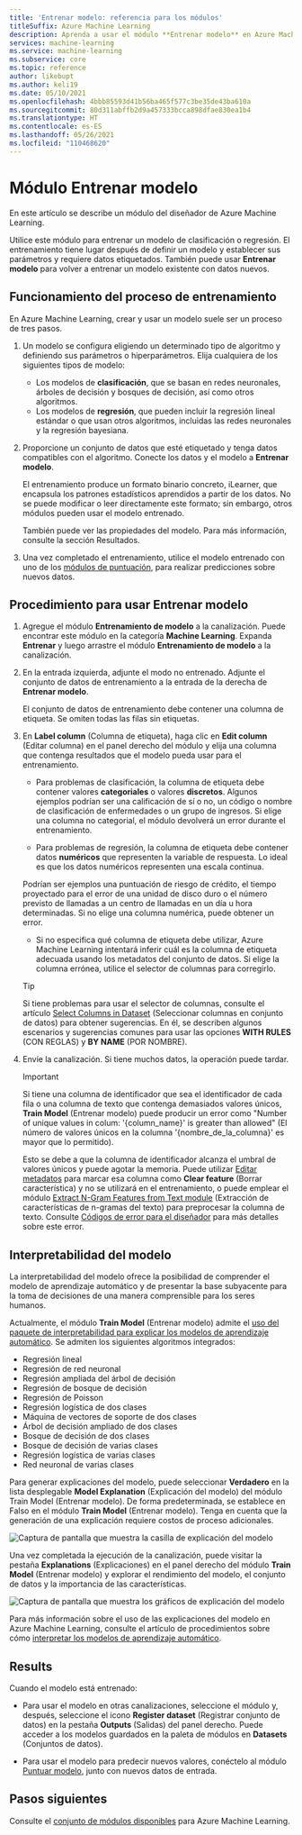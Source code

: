 ```yaml
---
title: 'Entrenar modelo: referencia para los módulos'
titleSuffix: Azure Machine Learning
description: Aprenda a usar el módulo **Entrenar modelo** en Azure Machine Learning para entrenar un modelo de clasificación o regresión.
services: machine-learning
ms.service: machine-learning
ms.subservice: core
ms.topic: reference
author: likebupt
ms.author: keli19
ms.date: 05/10/2021
ms.openlocfilehash: 4bbb85593d41b56ba465f577c3be35de43ba610a
ms.sourcegitcommit: 80d311abffb2d9a457333bcca898dfae830ea1b4
ms.translationtype: HT
ms.contentlocale: es-ES
ms.lasthandoff: 05/26/2021
ms.locfileid: "110468620"
---
```

# <a name="train-model-module"></a>Módulo Entrenar modelo

En este artículo se describe un módulo del diseñador de Azure Machine Learning.

Utilice este módulo para entrenar un modelo de clasificación o regresión. El entrenamiento tiene lugar después de definir un modelo y establecer sus parámetros y requiere datos etiquetados. También puede usar **Entrenar modelo** para volver a entrenar un modelo existente con datos nuevos. 

## <a name="how-the-training-process-works"></a>Funcionamiento del proceso de entrenamiento

En Azure Machine Learning, crear y usar un modelo suele ser un proceso de tres pasos. 

1. Un modelo se configura eligiendo un determinado tipo de algoritmo y definiendo sus parámetros o hiperparámetros. Elija cualquiera de los siguientes tipos de modelo: 

    + Los modelos de **clasificación**, que se basan en redes neuronales, árboles de decisión y bosques de decisión, así como otros algoritmos.
    + Los modelos de **regresión**, que pueden incluir la regresión lineal estándar o que usan otros algoritmos, incluidas las redes neuronales y la regresión bayesiana.  

2. Proporcione un conjunto de datos que esté etiquetado y tenga datos compatibles con el algoritmo. Conecte los datos y el modelo a **Entrenar modelo**.

    El entrenamiento produce un formato binario concreto, iLearner, que encapsula los patrones estadísticos aprendidos a partir de los datos. No se puede modificar o leer directamente este formato; sin embargo, otros módulos pueden usar el modelo entrenado. 
    
    También puede ver las propiedades del modelo. Para más información, consulte la sección Resultados.

3. Una vez completado el entrenamiento, utilice el modelo entrenado con uno de los [módulos de puntuación](./score-model.md), para realizar predicciones sobre nuevos datos.

## <a name="how-to-use-train-model"></a>Procedimiento para usar Entrenar modelo 
    
1. Agregue el módulo **Entrenamiento de modelo** a la canalización.  Puede encontrar este módulo en la categoría **Machine Learning**. Expanda **Entrenar** y luego arrastre el módulo **Entrenamiento de modelo** a la canalización.
  
1.  En la entrada izquierda, adjunte el modo no entrenado. Adjunte el conjunto de datos de entrenamiento a la entrada de la derecha de **Entrenar modelo**.

    El conjunto de datos de entrenamiento debe contener una columna de etiqueta. Se omiten todas las filas sin etiquetas.
  
1.  En **Label column** (Columna de etiqueta), haga clic en **Edit column** (Editar columna) en el panel derecho del módulo y elija una columna que contenga resultados que el modelo pueda usar para el entrenamiento.
  
    - Para problemas de clasificación, la columna de etiqueta debe contener valores **categoriales** o valores **discretos**. Algunos ejemplos podrían ser una calificación de sí o no, un código o nombre de clasificación de enfermedades o un grupo de ingresos.  Si elige una columna no categorial, el módulo devolverá un error durante el entrenamiento.
  
    -   Para problemas de regresión, la columna de etiqueta debe contener datos **numéricos** que representen la variable de respuesta. Lo ideal es que los datos numéricos representen una escala continua. 
    
    Podrían ser ejemplos una puntuación de riesgo de crédito, el tiempo proyectado para el error de una unidad de disco duro o el número previsto de llamadas a un centro de llamadas en un día u hora determinadas.  Si no elige una columna numérica, puede obtener un error.
  
    -   Si no especifica qué columna de etiqueta debe utilizar, Azure Machine Learning intentará inferir cuál es la columna de etiqueta adecuada usando los metadatos del conjunto de datos. Si elige la columna errónea, utilice el selector de columnas para corregirlo.
  
    > [!TIP] 
    > Si tiene problemas para usar el selector de columnas, consulte el artículo [Select Columns in Dataset](./select-columns-in-dataset.md) (Seleccionar columnas en conjunto de datos) para obtener sugerencias. En él, se describen algunos escenarios y sugerencias comunes para usar las opciones **WITH RULES** (CON REGLAS) y **BY NAME** (POR NOMBRE).
  
1.  Envíe la canalización. Si tiene muchos datos, la operación puede tardar.

    > [!IMPORTANT] 
    > Si tiene una columna de identificador que sea el identificador de cada fila o una columna de texto que contenga demasiados valores únicos, **Train Model** (Entrenar modelo) puede producir un error como "Number of unique values in colum: '{column_name}' is greater than allowed" (El número de valores únicos en la columna '{nombre_de_la_columna}' es mayor que lo permitido).
    >
    > Esto se debe a que la columna de identificador alcanza el umbral de valores únicos y puede agotar la memoria. Puede utilizar [Editar metadatos](edit-metadata.md) para marcar esa columna como **Clear feature** (Borrar característica) y no se utilizará en el entrenamiento, o puede emplear el módulo [Extract N-Gram Features from Text module](extract-n-gram-features-from-text.md) (Extracción de características de n-gramas del texto) para preprocesar la columna de texto. Consulte [Códigos de error para el diseñador](././designer-error-codes.md) para más detalles sobre este error.

## <a name="model-interpretability"></a>Interpretabilidad del modelo

La interpretabilidad del modelo ofrece la posibilidad de comprender el modelo de aprendizaje automático y de presentar la base subyacente para la toma de decisiones de una manera comprensible para los seres humanos.

Actualmente, el módulo **Train Model** (Entrenar modelo) admite el [uso del paquete de interpretabilidad para explicar los modelos de aprendizaje automático](../how-to-machine-learning-interpretability-aml.md#generate-feature-importance-values-via-remote-runs). Se admiten los siguientes algoritmos integrados:

- Regresión lineal
- Regresión de red neuronal
- Regresión ampliada del árbol de decisión
- Regresión de bosque de decisión
- Regresión de Poisson
- Regresión logística de dos clases
- Máquina de vectores de soporte de dos clases
- Árbol de decisión ampliado de dos clases
- Bosque de decisión de dos clases
- Bosque de decisión de varias clases
- Regresión logística de varias clases
- Red neuronal de varias clases

Para generar explicaciones del modelo, puede seleccionar **Verdadero** en la lista desplegable **Model Explanation** (Explicación del modelo) del módulo Train Model (Entrenar modelo). De forma predeterminada, se establece en Falso en el módulo **Train Model** (Entrenar modelo). Tenga en cuenta que la generación de una explicación requiere costos de proceso adicionales.

![Captura de pantalla que muestra la casilla de explicación del modelo](./media/module/train-model-explanation-checkbox.png)

Una vez completada la ejecución de la canalización, puede visitar la pestaña **Explanations** (Explicaciones) en el panel derecho del módulo **Train Model** (Entrenar modelo) y explorar el rendimiento del modelo, el conjunto de datos y la importancia de las características.

![Captura de pantalla que muestra los gráficos de explicación del modelo](./media/module/train-model-explanations-tab.gif)

Para más información sobre el uso de las explicaciones del modelo en Azure Machine Learning, consulte el artículo de procedimientos sobre cómo [interpretar los modelos de aprendizaje automático](../how-to-machine-learning-interpretability-aml.md#generate-feature-importance-values-via-remote-runs).

## <a name="results"></a>Results

Cuando el modelo está entrenado:


+ Para usar el modelo en otras canalizaciones, seleccione el módulo y, después, seleccione el icono **Register dataset** (Registrar conjunto de datos) en la pestaña **Outputs** (Salidas) del panel derecho. Puede acceder a los modelos guardados en la paleta de módulos en **Datasets** (Conjuntos de datos).

+ Para usar el modelo para predecir nuevos valores, conéctelo al módulo [Puntuar modelo](./score-model.md), junto con nuevos datos de entrada.


## <a name="next-steps"></a>Pasos siguientes

Consulte el [conjunto de módulos disponibles](module-reference.md) para Azure Machine Learning.